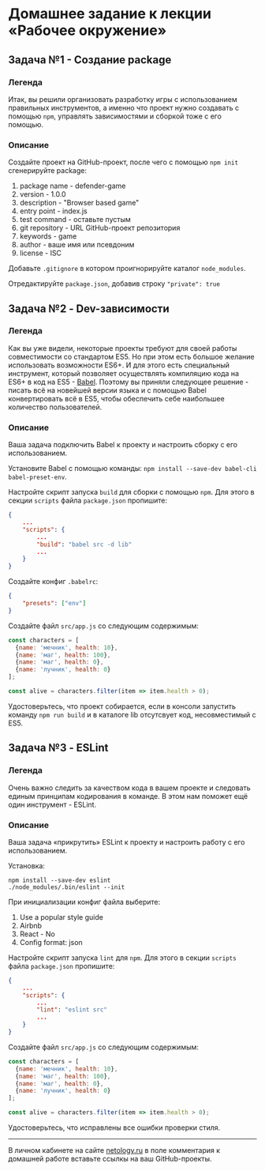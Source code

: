 # Домашнее задание к лекции «Рабочее окружение»

## Задача №1 - Создание package

### Легенда

Итак, вы решили организовать разработку игры с использованием правильных инструментов, а именно что проект нужно создавать с помощью `npm`, управлять зависимостями и сборкой тоже с его помощью. 

### Описание

Создайте проект на GitHub-проект, после чего с помощью `npm init` сгенерируйте package:
1. package name - defender-game
1. version - 1.0.0
1. description - "Browser based game"
1. entry point - index.js
1. test command - оставьте пустым
1. git repository - URL GitHub-проект репозитория 
1. keywords - game
1. author - ваше имя или псевдоним
1. license - ISC

Добавьте `.gitignore` в котором проигнорируйте каталог `node_modules`.

Отредактируйте `package.json`, добавив строку `"private": true`

## Задача №2 - Dev-зависимости

### Легенда

Как вы уже видели, некоторые проекты требуют для своей работы совместимости со стандартом ES5. Но при этом есть большое желание использовать возможности ES6+. И для этого есть специальный инструмент, который позволяет осуществлять компиляцию кода на ES6+ в код на ES5 - [Babel](https://babeljs.io). Поэтому вы приняли следующее решение - писать всё на новейшей версии языка и с помощью Babel конвертировать всё в ES5, чтобы обеспечить себе наибольшее количество пользователей.

### Описание

Ваша задача подключить Babel к проекту и настроить сборку с его использованием.

Установите Babel с помощью команды: `npm install --save-dev babel-cli babel-preset-env`.

Настройте скрипт запуска `build` для сборки с помощью `npm`. Для этого в секции `scripts` файла `package.json` пропишите:
```json
{
    ...
    "scripts": {
        ...
        "build": "babel src -d lib"
        ...
    }
}
```

Создайте конфиг `.babelrc`:
```json
{
    "presets": ["env"]
}
```

Создайте файл `src/app.js` со следующим содержимым:
```javascript
const characters = [
  {name: 'мечник', health: 10},
  {name: 'маг', health: 100},
  {name: 'маг', health: 0},
  {name: 'лучник', health: 0}
];

const alive = characters.filter(item => item.health > 0);
```

Удостоверьтесь, что проект собирается, если в консоли запустить команду `npm run build` и в каталоге lib отсутсвует код, несовместимый с ES5.

## Задача №3 - ESLint

### Легенда

Очень важно следить за качеством кода в вашем проекте и следовать единым принципам кодирования в команде. В этом нам поможет ещё один инструмент - ESLint.

### Описание

Ваша задача «прикрутить» ESLint к проекту и настроить работу с его использованием.

Установка:
```shell
npm install --save-dev eslint
./node_modules/.bin/eslint --init
```

При инициализации конфиг файла выберите:
1. Use a popular style guide
1. Airbnb
1. React - No
1. Config format: json

Настройте скрипт запуска `lint` для `npm`. Для этого в секции `scripts` файла `package.json` пропишите:
```json
{
    ...
    "scripts": {
        ...
        "lint": "eslint src"
        ...
    }
}
```

Создайте файл `src/app.js` со следующим содержимым:
```javascript
const characters = [
  {name: 'мечник', health: 10},
  {name: 'маг', health: 100},
  {name: 'маг', health: 0},
  {name: 'лучник', health: 0}
];

const alive = characters.filter(item => item.health > 0);
```

Удостоверьтесь, что исправлены все ошибки проверки стиля.

---
В личном кабинете на сайте [netology.ru](http://netology.ru/) в поле комментария к домашней работе вставьте ссылкы на ваш GitHub-проекты.